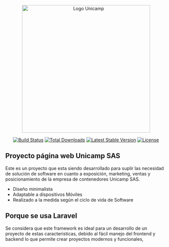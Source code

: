 <p align="center"><a href="https://laravel.com" target="_blank"><img src="public/image/logo-unicamp.webp" width="400" alt="Logo Unicamp"></a></p>

<p align="center">
<a href="https://github.com/laravel/framework/actions"><img src="https://github.com/laravel/framework/workflows/tests/badge.svg" alt="Build Status"></a>
<a href="https://packagist.org/packages/laravel/framework"><img src="https://img.shields.io/packagist/dt/laravel/framework" alt="Total Downloads"></a>
<a href="https://packagist.org/packages/laravel/framework"><img src="https://img.shields.io/packagist/v/laravel/framework" alt="Latest Stable Version"></a>
<a href="https://packagist.org/packages/laravel/framework"><img src="https://img.shields.io/packagist/l/laravel/framework" alt="License"></a>
</p>

## Proyecto página web Unicamp SAS

Este es un proyecto que esta siendo desarrollado para suplir las necesidad de solución de software en cuanto a exposición, marketing, ventas y posicionamiento de la empresa de contenedores Unicamp SAS. 

- Diseño minimalista 
- Adaptable a dispositivos Móviles 
- Realizado a la medida según el ciclo de vida de Software 

## Porque se usa Laravel 

Se considera que este framework es ideal para un desarrollo de un proyecto de estas caracteristicas, debido al fácil manejo del frontend y backend lo que permite crear proyectos modernos y funcionales,


